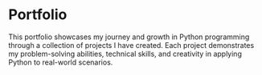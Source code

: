 # Portfolio
This portfolio showcases my journey and growth in Python programming through a collection of projects I have created. Each project demonstrates my problem-solving abilities, technical skills, and creativity in applying Python to real-world scenarios.
